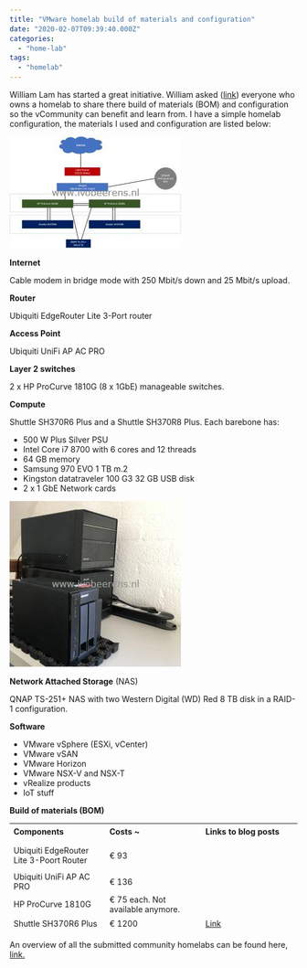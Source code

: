 ```yaml
---
title: "VMware homelab build of materials and configuration"
date: "2020-02-07T09:39:40.000Z"
categories: 
  - "home-lab"
tags: 
  - "homelab"
---
```


William Lam has started a great initiative. William asked ([link](https://t.co/coVQqnxG9N)) everyone who owns a homelab to share there build of materials (BOM) and configuration so the vCommunity can benefit and learn from. I have a simple homelab configuration, the materials I used and configuration are listed below:

[![](images/Tekening1-300x195.jpg)](https://www.ivobeerens.nl/wp-content/uploads/2020/02/Tekening1.jpg)

**Internet**

Cable modem in bridge mode with 250 Mbit/s down and 25 Mbit/s upload.

**Router** 

Ubiquiti EdgeRouter Lite 3-Port router

**Access Point**

Ubiquiti UniFi AP AC PRO

**Layer 2 switches**

2 x HP ProCurve 1810G (8 x 1GbE) manageable switches.

**Compute**

Shuttle SH370R6 Plus and a Shuttle SH370R8 Plus. Each barebone has:

- 500 W Plus Silver PSU
- Intel Core i7 8700 with 6 cores and 12 threads
- 64 GB memory
- Samsung 970 EVO 1 TB m.2
- Kingston datatraveler 100 G3 32 GB USB disk
- 2 x 1 GbE Network cards

[![](images/homelab-300x290.jpg)](https://www.ivobeerens.nl/wp-content/uploads/2020/02/homelab-scaled.jpg)

**Network Attached Storage** (NAS)

QNAP TS-251+ NAS with two Western Digital (WD) Red 8 TB disk in a RAID-1 configuration.

**Software**

- VMware vSphere (ESXi, vCenter)
- VMware vSAN
- VMware Horizon
- VMware NSX-V and NSX-T
- vRealize products
- IoT stuff

**Build of materials (BOM)**

<table style="border-collapse: collapse; width: 100%; height: 190px;"><tbody><tr style="height: 24px;"><td style="width: 25%; height: 24px;"><strong>Components</strong></td><td style="width: 25%; height: 24px;"><strong>Costs ~&nbsp;</strong></td><td style="width: 25%; height: 24px;"><strong>Links to blog posts</strong></td></tr><tr style="height: 48px;"><td style="width: 25%; height: 48px;">Ubiquiti EdgeRouter Lite 3-Poort Router</td><td style="width: 25%; height: 48px;">€ 93</td><td style="width: 25%; height: 48px;"></td></tr><tr><td style="width: 25%;">Ubiquiti UniFi AP AC PRO</td><td style="width: 25%;">€ 136</td><td style="width: 25%;"></td></tr><tr style="height: 24px;"><td style="width: 25%; height: 24px;">HP ProCurve 1810G</td><td style="width: 25%; height: 24px;">€ 75 each. Not available anymore.</td><td style="width: 25%; height: 24px;"></td></tr><tr style="height: 24px;"><td style="width: 25%; height: 24px;">Shuttle SH370R6 Plus</td><td style="width: 25%; height: 24px;">€ 1200</td><td style="width: 25%; height: 24px;"><a href="https://www.ivobeerens.nl/2019/01/30/home-lab-extension-with-a-shuttle-sh370r6-plus/" target="_blank" rel="noopener noreferrer">Link</a></td></tr><tr style="height: 22px;"><td style="width: 25%; height: 22px;">Shuttle SH370R8</td><td style="width: 25%; height: 22px;">€ 1200</td><td style="width: 25%; height: 22px;"><a href="https://www.ivobeerens.nl/2019/06/04/using-the-shuttle-sh370r8-as-home-lab-server-with-vmware-esxi/" target="_blank" rel="noopener noreferrer">Link</a></td></tr><tr style="height: 24px;"><td style="width: 25%; height: 24px;">QNAP TS-251+</td><td style="width: 25%; height: 24px;">€ 314</td><td style="width: 25%; height: 24px;"></td></tr><tr style="height: 24px;"><td style="width: 25%; height: 24px;">2 x Western Digital (WD) Red 8 TB</td><td style="width: 25%; height: 24px;">€ 258 each. Total € 516</td><td style="width: 25%; height: 24px;"></td></tr></tbody></table>

An overview of all the submitted community homelabs can be found here, [link.](https://github.com/lamw/homelab)
